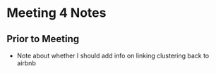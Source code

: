# Meeting 4 Notes

## Prior to Meeting
- Note about whether I should add info on linking clustering back to airbnb